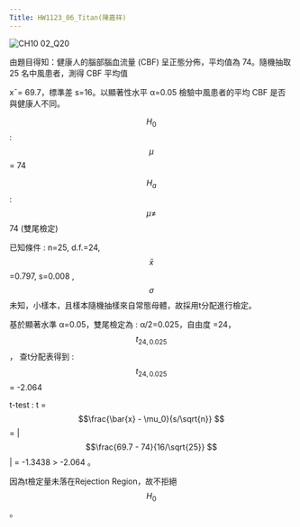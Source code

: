 ```yaml
---
Title: HW1123_06_Titan(陳嘉祥)
---  
```


![CH10 02_Q20](https://github.com/user-attachments/assets/b962f564-1423-418d-8b59-f8cfd12046ee)

由題目得知：健康人的腦部腦血流量 (CBF) 呈正態分佈，平均值為 74。隨機抽取 25 名中風患者，測得 CBF 平均值

x¯= 69.7，標準差 s=16。以顯著性水平 α=0.05 檢驗中風患者的平均 CBF 是否與健康人不同。


$$H_0$$ : $$\mu$$ = 74

$$H_a$$ : $$\mu\ne$$ 74 (雙尾檢定)  

已知條件 : n=25, d.f.=24, $$\bar{x} $$=0.797, s=0.008 , $$\sigma $$未知，小樣本，且樣本隨機抽樣來自常態母體，故採用t分配進行檢定。 

基於顯著水準 α=0.05，雙尾檢定為 : α/2=0.025，自由度 =24， $$t_{24,0.025} $$ ， 查t分配表得到 :  $$t_{24,0.025} $$ = -2.064

t-test : t = $$\frac{\bar{x} - \mu_0}{s/\sqrt{n}} $$  = | $$\frac{69.7 - 74}{16/\sqrt{25}} $$ | = -1.3438 > -2.064 。    

因為t檢定量未落在Rejection Region，故不拒絕 $$H_{0} $$ 。   

